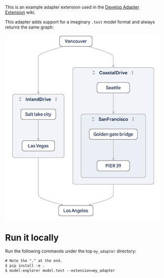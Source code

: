 This is an example adapter extension used in the
[Develop Adapter Extension](https://github.com/google/model-explorer/wiki/6.-Develop-Adapter-Extension)
wiki.

This adapter adds support for a imaginary `.test` model format and always
returns the same graph:

<img src="screenshots/my_adapter_graph.png" width="562">

<br>

# Run it locally

Run the following commands under the top `my_adapter` directory:

```shell
# Note the "." at the end.
$ pip install -e .
$ model-explorer model.test --extension=my_adapter
```
